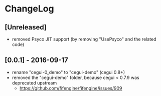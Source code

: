 # ChangeLog

## [Unreleased]

- removed Psyco JIT support (by removing "UsePsyco" and the related code)

## [0.0.1] - 2016-09-17

- rename "cegui-0_demo" to "cegui-demo" (cegui 0.8+)
- removed the "cegui-demo" folder, because cegui < 0.7.9 was deprecated upstream
  - https://github.com/fifengine/fifengine/issues/909